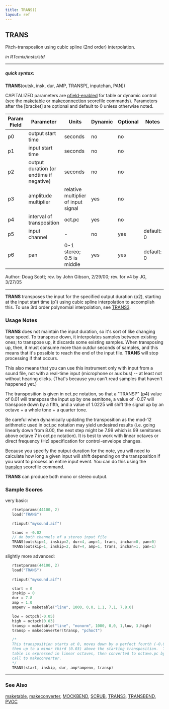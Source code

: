 ```yaml
---
title: TRANS()
layout: ref
---
```


## TRANS

Pitch-transposiion using cubic spline (2nd order) interpolation.

*in RTcmix/insts/std*  
  

-----

##### quick syntax:

**TRANS**(outsk, insk, dur, AMP, TRANSP\[, inputchan, PAN\])

CAPITALIZED parameters are [pfield-enabled](pfield-enabled.html) for
table or dynamic control (see the
[maketable](../scorefile/maketable.html) or
[makeconnection](../scorefile/makeconnection.html) scorefile
commands). Parameters after the \[bracket\] are optional and default to
0 unless otherwise noted.


Param Field	| Parameter | Units | Dynamic | Optional | Notes
----------- | --------- | ----- | -------- | --------- | ---------
p0 | output start time | seconds | no | no | 
p1 | input start time | seconds | no | no | 
p2 | output duration (or endtime if negative) | seconds |  no | no |
p3 | amplitude multiplier | relative multiplier of input signal | yes | no | 
p4 | interval of transposition | oct.pc | yes | no | 
p5 | input channel |  -  | no | yes | default: 0 | 
p6 | pan | 0-1 stereo; 0.5 is middle | yes | yes | default: 0 | 

Author: Doug Scott; rev. by John Gibson, 2/29/00;  rev. for v4 by JG, 3/27/05


-----

  
**TRANS** transposes the input for the specified output duration (p2),
starting at the input start time (p1) using cubic spline interpolation to accomplish this.
To use 3rd order polynomial interpolation, see [TRANS3](TRANS3.html).

<span id="usage_notes"></span>

### Usage Notes

**TRANS** does not maintain the input duration, so it's sort of like
changing tape speed. To transpose down, it interpolates samples between
existing ones; to transpose up, it discards some existing samples. When
transposing up, then, it must consume more than outdur seconds of
samples, and this means that it's possible to reach the end of the input
file. **TRANS** will stop processing if that occurs.

This also means that you can use this instrument only with input from a
sound file, not with a real-time input (microphone or aux bus) -- at
least not without hearing clicks. (That's because you can't read samples
that haven't happened yet.)

The transposition is given in oct.pc notation, so that a "TRANSP" (p4)
value of 0.01 will transpose the input up by one semitone, a value of
-0.07 will transpose down by a fifth, and a value of 1.0225 will shift
the signal up by an octave + a whole tone + a quarter tone.

Be careful when dynamically updating the transposition as the mod-12
arithmetic used in oct.pc notation may yield undesired results (i.e.
going linearly down from 8.00, the next step might be 7.99 which is 99
semitones above octave 7 in oct.pc notation). It is best to work with
linear octaves or direct frequency (Hz) specification for
control-envelope changes.

Because you specify the output duration for the note, you will need to
calculate how long a given input will shift depending on the
transposition if you want to process an entire input event. You can do
this using the [translen](../scorefile/translen.html) scorefile command.

**TRANS** can produce both mono or stereo output.

### Sample Scores

very basic:

```cpp
   rtsetparams(44100, 2)
   load("TRANS")

   rtinput("mysound.aif")

   trans = -0.02
   // do both channels of a stereo input file
   TRANS(outskip=1, inskip=2, dur=4, amp=1, trans, inchan=0, pan=0)
   TRANS(outskip=1, inskip=2, dur=4, amp=1, trans, inchan=1, pan=1)
```
  
  
slightly more advanced:

```cpp
   rtsetparams(44100, 2)
   load("TRANS")
   
   rtinput("mysound.aif")

   start = 0
   inskip = 0
   dur = 7.8
   amp = 1.0
   ampenv = maketable("line", 1000, 0,0, 1,1, 7,1, 7.8,0)

   low = octpch(-0.05)
   high = octpch(0.03)
   transp = maketable("line", "nonorm", 1000, 0,0, 1,low, 3,high)
   transp = makeconverter(transp, "pchoct")

   /*
   This transposition starts at 0, moves down by a perfect fourth (-0.05),
   then up to a minor third (0.03) above the starting transposition.  The
   table is expressed in linear octaves, then converted to octave.pc by the
   call to makeconverter.
   */
   TRANS(start, inskip, dur, amp*ampenv, transp)
```

  

-----

### See Also

[maketable](../scorefile/maketable.html),
[makeconverter](../scorefile/makeconverter.html),
[MOCKBEND](MOCKBEND.html), [SCRUB](SCRUB.html), [TRANS3](TRANS3.html),
[TRANSBEND](TRANSBEND.html), [PVOC](PVOC.html)
